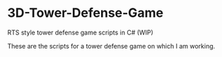 # 3D-Tower-Defense-Game
RTS style tower defense game scripts in C# (WIP)

These are the scripts for a tower defense game on which I am working.
